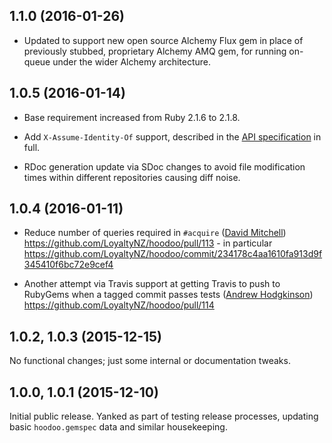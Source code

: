 ## 1.1.0 (2016-01-26)

* Updated to support new open source Alchemy Flux gem in place of previously stubbed, proprietary Alchemy AMQ gem, for running on-queue under the wider Alchemy architecture.

## 1.0.5 (2016-01-14)

* Base requirement increased from Ruby 2.1.6 to 2.1.8.

* Add `X-Assume-Identity-Of` support, described in the [API specification](https://github.com/LoyaltyNZ/hoodoo/tree/master/docs/api_specification/#http_x_assume_identity_of) in full.

* RDoc generation update via SDoc changes to avoid file modification times within different repositories causing diff noise.

## 1.0.4 (2016-01-11)

* Reduce number of queries required in `#acquire` ([David Mitchell](https://github.com/davidamitchell)) https://github.com/LoyaltyNZ/hoodoo/pull/113 - in particular https://github.com/LoyaltyNZ/hoodoo/commit/234178c4aa1610fa913d9f345410f6bc72e9cef4

* Another attempt via Travis support at getting Travis to push to RubyGems when a tagged commit passes tests ([Andrew Hodgkinson](https://github.com/pond)) https://github.com/LoyaltyNZ/hoodoo/pull/114


## 1.0.2, 1.0.3 (2015-12-15)

No functional changes; just some internal or documentation tweaks.


## 1.0.0, 1.0.1 (2015-12-10)

Initial public release. Yanked as part of testing release processes, updating basic `hoodoo.gemspec` data and similar housekeeping.
